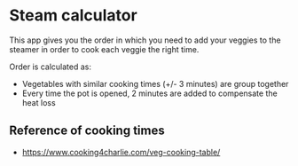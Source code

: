 # Steam calculator

This app gives you the order in which you need to add your veggies to the steamer in order to cook each veggie the right time.

Order is calculated as: 

- Vegetables with similar cooking times (+/- 3 minutes) are group together
- Every time the pot is opened, 2 minutes are added to compensate the heat loss

## Reference of cooking times

- https://www.cooking4charlie.com/veg-cooking-table/
